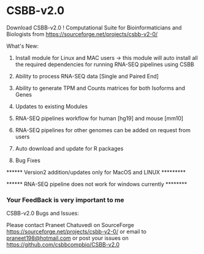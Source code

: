 # CSBB-v2.0

Download CSBB-v2.0 ! Computational Suite for Bioinformaticians and Biologists from https://sourceforge.net/projects/csbb-v2-0/

What's New:

1) Install module for Linux and MAC users → this module will auto install all the required dependencies for running RNA-SEQ pipelines using CSBB

2) Ability to process RNA-SEQ data [Single and Paired End]
  
3) Ability to generate TPM and Counts matrices for both Isoforms and Genes
  
4) Updates to existing Modules
  
5) RNA-SEQ pipelines workflow for human [hg19] and mouse [mm10]
 
6) RNA-SEQ pipelines for other genomes can be added on request from users
 
7) Auto download and update for R packages

8) Bug Fixes

   
****** Version2 addition/updates only for MacOS and LINUX *********

****** RNA-SEQ pipeline does not work for windows currently ********

### Your FeedBack is very important to me #####

CSBB-v2.0 Bugs and Issues:

Please contact Praneet Chatuvedi on SourceForge https://sourceforge.net/projects/csbb-v2-0/ or email to praneet198@hotmail.com or post your issues on https://github.com/csbbcompbio/CSBB-v2.0
